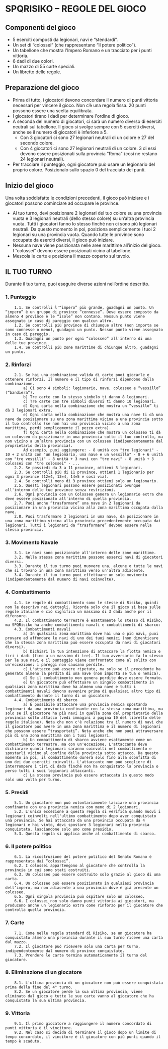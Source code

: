 # SPQRISIKO – REGOLE DEL GIOCO

## Componenti del gioco

- 5 eserciti composti da legionari, navi e “stendardi”.
- Un set di “colossei” (che rappresentano “il potere politico”).
- Un tabellone che mostra l'Impero Romano e un tracciato per i punti vittoria.
- 6 dadi di due colori.
- Un mazzo di 55 carte speciali.
- Un libretto delle regole.

## Preparazione del gioco

- Prima di tutto, i giocatori devono concordare il numero di punti vittoria necessari per vincere il gioco. Non c’è una regola fissa. 20 punti possono essere una scelta equilibrata.
- I giocatori tirano i dadi per determinare l'ordine di gioco.
- A seconda del numero di giocatori, ci sarà un numero diverso di eserciti neutrali sul tabellone. Il gioco si svolge sempre con 5 eserciti diversi, anche se il numero di giocatori è inferiore a 5.
  - Con 3 giocatori ci sono 27 legionari neutrali di un colore e 27 del secondo colore.
  - Con 4 giocatori ci sono 27 legionari neutrali di un colore. 3 di essi devono essere posizionati sulla provincia "Roma" (così ne restano 24 legionari neutrali).
- Per tracciare il punteggio, ogni giocatore può usare un legionario del proprio colore. Posizionalo sullo spazio 0 del tracciato dei punti.

## Inizio del gioco

Una volta soddisfatte le condizioni precedenti, il gioco può iniziare e i giocatori possono cominciare ad occupare le province.
- Al tuo turno, devi posizionare 2 legionari del tuo colore su una provincia vuota e 3 legionari neutrali (dello stesso colore) su un’altra provincia vuota. Tutti i giocatori fanno lo stesso finché non ci sono più legionari neutrali. Da questo momento in poi, posiziona semplicemente i tuoi 2 legionari su una provincia vuota. Quando tutte le province sono occupate da eserciti diversi, il gioco può iniziare.
- Nessuna nave viene posizionata nelle aree marittime all’inizio del gioco. I “colossei” devono essere posizionati vicino al tabellone.
- Mescola le carte e posiziona il mazzo coperto sul tavolo.

## IL TUO TURNO

Durante il tuo turno, puoi eseguire diverse azioni nell’ordine descritto.

### 1. Punteggio

        1.1. Se controlli l'“impero” più grande, guadagni un punto. Un “impero” è un gruppo di province “connesse”. Deve essere composto da almeno 4 province e le “isole” non contano. Nessun punto viene assegnato in caso di pareggio con qualcun altro.
        1.2. Se controlli più province di chiunque altro (non importa se sono connesse o meno), guadagni un punto. Nessun punto viene assegnato in caso di pareggio.
        1.3. Guadagni un punto per ogni “colosseo” all'interno di una delle tue province.
        1.4. Se controlli più zone marittime di chiunque altro, guadagni un punto.

### 2. Rinforzi

        2.1. Se hai una combinazione valida di carte puoi giocarle e ottenere rinforzi. Il numero e il tipo di rinforzi dipendono dalla combinazione.
            a) Ci sono 4 simboli: legionario, nave, colosseo e “vessillo” (“bandiera”).
            b) Tre carte con lo stesso simbolo ti danno 8 legionari.
            c) Tre carte con tre simboli diversi ti danno 10 legionari.
            d) Ogni carta nella combinazione che mostra un “vessillo” ti dà 2 legionari extra.
            e) Ogni carta nella combinazione che mostra una nave ti dà una nave da posizionare su una zona marittima vicina a una provincia sotto il tuo controllo (se non hai una provincia vicino a una zona marittima, perdi semplicemente il pezzo extra).
            f) Ogni carta nella combinazione che mostra un colosseo ti dà un colosseo da posizionare in una provincia sotto il tuo controllo, ma non vicino a un’altra provincia con un colosseo (indipendentemente dal proprietario della provincia).
            Ad esempio, puoi aggiungere: - 8 unità con "tre legionari" - 10 + 2 unità con "un legionario, una nave e un vessillo" - 8 + 6 unità con "tre vessilli" - 8 unità + 3 navi con "tre navi" - 8 unità + 3 colossei con "tre colossei" - ...
        2.2. Se possiedi da 3 a 11 province, ottieni 3 legionari.
        2.3. Se controlli più di 11 province, ottieni 1 legionario per ogni 3 province (12=4, 13=4, 14=5 e così via).
        2.4. Se controlli meno di 3 province ottieni solo un legionario.
        2.5. Questi legionari possono essere posizionati ovunque all'interno delle tue province senza restrizioni.
        2.6. Ogni provincia con un Colosseo genera un legionario extra che deve essere posizionato all'interno di quella provincia.
        2.7. Puoi anche “trasformare” una nave in 2 legionari da posizionare in una provincia vicina alla zona marittima occupata dalla nave.
        2.8. Puoi trasformare 3 legionari in una nave, da posizionare in una zona marittima vicina alla provincia precedentemente occupata dai legionari. Tutti i legionari da “trasformare” devono essere nella stessa provincia.

### 3. Movimento Navale

        3.1. Le navi sono posizionate all'interno delle zone marittime.
        3.2. Nella stessa zona marittima possono esserci navi di giocatori diversi.
        3.3. Durante il tuo turno puoi muovere una, alcune o tutte le navi che si trovano in una zona marittima verso un'altra adiacente.
        3.4. Durante il tuo turno puoi effettuare un solo movimento (indipendentemente dal numero di navi coinvolte).

### 4. Combattimento

        4.1. Le regole di combattimento sono le stesse di Risiko, quindi non le descrivo nei dettagli. Ricorda solo che il gioco si basa sulle regole italiane e ciò significa un massimo di 3 dadi anche per il difensore.
        4.2. Il combattimento terrestre è esattamente lo stesso di Risiko, ma SPQRisiko ha anche combattimenti navali e combattimenti di sbarco:
        4.3. Combattimenti navali
            a) In qualsiasi zona marittima dove hai una o più navi, puoi provare ad affondare le navi di uno dei tuoi nemici (non dimenticare che la stessa zona marittima può essere occupata da navi di giocatori diversi).
            b) Dichiari la tua intenzione di attaccare la flotta nemica e tiri i dadi (fino a un massimo di tre). Il tuo avversario fa lo stesso per le sue navi e il punteggio viene confrontato come al solito con un'eccezione: i pareggi non causano perdite.
            c) L'attacco può essere ripetuto, ma solo se il precedente ha generato almeno la perdita di una nave (non importa se tua o nemica).
            d) Se il combattimento non genera perdite deve essere fermato.
            e) Un giocatore può effettuare un singolo combattimento in qualsiasi zona marittima dove ha almeno una nave e tutti i combattimenti navali devono avvenire prima di qualsiasi altro tipo di combattimento durante il turno di un giocatore.
        4.4. Combattimento di sbarco
            a) È possibile attaccare una provincia nemica spostando legionari da una provincia confinante con la stessa zona marittima, ma solo se il giocatore ha più navi in quella zona del proprietario della provincia sotto attacco (vedi immagini a pagina 10 del libretto delle regole italiane). Nota che non c'è relazione tra il numero di navi che il giocatore può avere in una zona marittima e il numero di legionari che possono essere “trasportati”. Nota anche che non puoi attraversare più di una zona marittima con i tuoi legionari.
            b) Un combattimento di sbarco avviene esattamente come un combattimento terrestre, ma con un'eccezione. L'attaccante deve dichiarare quanti legionari saranno coinvolti nel combattimento e spostarli vicino al confine della provincia sotto attacco. Da questo momento in poi, il combattimento durerà solo fino alla sconfitta di uno dei due eserciti coinvolti. L'attaccante non può scegliere di interrompere i tiri di dado finché non ha conquistato la provincia o perso tutti i suoi legionari attaccanti.
            c) La stessa provincia può essere attaccata in questo modo solo una volta per turno.

### 5. Presidi

        5.1. Un giocatore non può volontariamente lasciare una provincia confinante con una provincia nemica con meno di 2 legionari.
        5.2. L'unica eccezione a questa regola si verifica quando muovi i legionari coinvolti nell'ultimo combattimento dopo aver conquistato una provincia. Se hai attaccato da una provincia occupata da 4 legionari e hai vinto, devi spostare 3 legionari nella provincia conquistata, lasciandone solo uno come presidio.
        5.3. Questa regola si applica anche al combattimento di sbarco.

### 6. Il potere politico

        6.1. La ricostruzione del potere politico del Senato Romano è rappresentata dai “colossei”.
        6.2. I colossei appartengono al giocatore che controlla la provincia in cui sono stati costruiti.
        6.3. Un colosseo può essere costruito solo grazie al gioco di una carta.
        6.4. Un colosseo può essere posizionato in qualsiasi provincia dell’impero, ma non adiacente a una provincia dove è già presente un colosseo.
        6.5. Ogni singola provincia può ospitare solo un colosseo.
        6.6. I colossei non solo danno punti vittoria ai giocatori, ma producono anche un legionario extra come rinforzo per il giocatore che controlla quella provincia.

### 7. Carte

        7.1. Come nelle regole standard di Risiko, se un giocatore ha conquistato almeno una provincia durante il suo turno riceve una carta dal mazzo.
        7.2. Il giocatore può ricevere solo una carta per turno, indipendentemente dal numero di province conquistate.
        7.3. Prendere le carte termina automaticamente il turno del giocatore.

### 8. Eliminazione di un giocatore

        8.1. L'ultima provincia di un giocatore non può essere conquistata prima della fine del 4° turno.
        8.2. Se un giocatore perde la sua ultima provincia, viene eliminato dal gioco e tutte le sue carte vanno al giocatore che ha conquistato la sua ultima provincia.

### 9. Vittoria

        9.1. Il primo giocatore a raggiungere il numero concordato di punti vittoria è il vincitore.
        9.2. Nel caso si decida di terminare il gioco dopo un limite di tempo concordato, il vincitore è il giocatore con più punti quando il tempo è scaduto.

